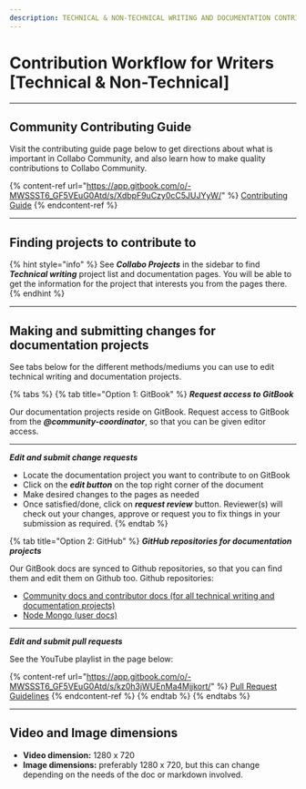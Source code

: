 ```yaml
---
description: TECHNICAL & NON-TECHNICAL WRITING AND DOCUMENTATION CONTRIBUTION WORKFLOW
---
```


# Contribution Workflow for Writers \[Technical & Non-Technical]

***

## Community Contributing Guide

Visit the contributing guide page below to get directions about what is important in Collabo Community, and also learn how to make quality contributions to Collabo Community.

{% content-ref url="https://app.gitbook.com/o/-MWSSST6_GF5VEuG0Atd/s/XdbpF9uCzy0cC5JUJYyW/" %}
[Contributing Guide](https://app.gitbook.com/o/-MWSSST6\_GF5VEuG0Atd/s/XdbpF9uCzy0cC5JUJYyW/)
{% endcontent-ref %}

***

## Finding projects to contribute to

{% hint style="info" %}
See _**Collabo Projects**_ in the sidebar to find _**Technical writing**_ project list and documentation pages. You will be able to get the information for the project that interests you from the pages there.
{% endhint %}

***

## Making and submitting changes for documentation projects

See tabs below for the different methods/mediums you can use to edit technical writing and documentation projects.

{% tabs %}
{% tab title="Option 1: GitBook" %}
_**Request access to GitBook**_

Our documentation projects reside on GitBook. Request access to GitBook from the _**@community-coordinator**_, so that you can be given editor access.

***

_**Edit and submit change requests**_

* Locate the documentation project you want to contribute to on GitBook
* Click on the _**edit button**_ on the top right corner of the document
* Make desired changes to the pages as needed
* Once satisfied/done, click on _**request review**_ button. Reviewer(s) will check out your changes, approve or request you to fix things in your submission as required.
{% endtab %}

{% tab title="Option 2: GitHub" %}
_**GitHub repositories for documentation projects**_

Our GitBook docs are synced to Github repositories, so that you can find them and edit them on Github too. Github repositories:

* [Community docs and contributor docs (for all technical writing and documentation projects)](https://github.com/code-collabo/docs)
* [Node Mongo (user docs)](https://github.com/code-collabo/node-mongo)

***

_**Edit and submit pull requests**_

See the YouTube playlist in the page below:

{% content-ref url="https://app.gitbook.com/o/-MWSSST6_GF5VEuG0Atd/s/kz0h3jWUEnMa4Mjjkort/" %}
[Pull Request Guidelines](https://app.gitbook.com/o/-MWSSST6\_GF5VEuG0Atd/s/kz0h3jWUEnMa4Mjjkort/)
{% endcontent-ref %}
{% endtab %}
{% endtabs %}

***

## Video and Image dimensions

* **Video dimension:** 1280 x 720
* **Image dimensions:** preferably 1280 x 720, but this can change depending on the needs of the doc or markdown involved.
